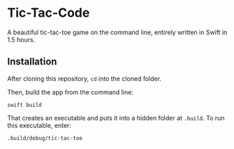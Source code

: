 # Tic-Tac-Code

A beautiful tic-tac-toe game on the command line, entirely written in Swift in 1.5 hours.

## Installation

After cloning this repository, `cd` into the cloned folder.

Then, build the app from the command line:
```
swift build
```

That creates an executable and puts it into a hidden folder at `.build`. To run this executable, enter:
```
.build/debug/tic-tac-toe
```
